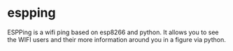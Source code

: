 # espping
ESPPing is a wifi ping based on esp8266 and python. It allows you to see the WIFI users and their more information around you in a figure via python.
